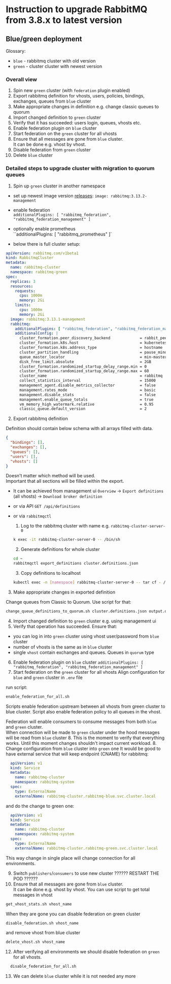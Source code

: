# Instruction to upgrade RabbitMQ from 3.8.x to latest version

## Blue/green deployment

Glossary:
- `blue` - rabbitmq cluster with old version
- `green` - cluster cluster with newest version

### Overall view

1. Spin new `green` cluster (with `federation` plugin enabled)
2. Export rabbitmq definition for vhosts, users, policies, bindings, exchanges, queues from `blue` cluster
3. Make appropriate changes in definition e.g. change classic queues to quorum
4. Import changed definition to `green` cluster
5. Verify that it has succeeded: users login, queues, vhosts etc.
6. Enable federation plugin on `blue` cluster
7. Start federation on the `green` cluster for all vhosts
8. Ensure that all messages are gone from `blue` cluster.  
  It can be done e.g. vhost by vhost.  
9. Disable federation from `green` cluster
10. Delete `blue` cluster

### Detailed steps to upgrade cluster with migration to quorum queues
1. Spin up `green` cluster in another namespace

- set up newest image version [releases](https://github.com/rabbitmq/rabbitmq-server/releases):
  `image: rabbitmq:3.13.2-management`
- enable federation  
  `additionalPlugins: [ "rabbitmq_federation", "rabbitmq_federation_management" ]`
- optionally enable prometheus  
  ``additionalPlugins: [ "rabbitmq_prometheus" ]`

- below there is full cluster setup:
```yml
apiVersion: rabbitmq.com/v1beta1
kind: RabbitmqCluster
metadata:
  name: rabbitmq-cluster
  namespace: rabbitmq-green
spec:
  replicas: 3
  resources:
    requests:
      cpu: 1000m
      memory: 2Gi
    limits:
      cpu: 1000m
      memory: 2Gi
  image: rabbitmq:3.13.1-management
  rabbitmq:
    additionalPlugins: [ "rabbitmq_federation", "rabbitmq_federation_management" ]
    additionalConfig: |
      cluster_formation.peer_discovery_backend             = rabbit_peer_discovery_k8s
      cluster_formation.k8s.host                           = kubernetes.default.svc.cluster.local
      cluster_formation.k8s.address_type                   = hostname
      cluster_partition_handling                           = pause_minority
      queue_master_locator                                 = min-masters
      disk_free_limit.absolute                             = 2GB
      cluster_formation.randomized_startup_delay_range.min = 0
      cluster_formation.randomized_startup_delay_range.max = 60
      cluster_name                                         = rabbitmq
      collect_statistics_interval                          = 15000
      management_agent.disable_metrics_collector           = false
      management.rates_mode                                = basic
      management.disable_stats                             = false
      management.enable_queue_totals                       = true
      vm_memory_high_watermark.relative                    = 0.95
      classic_queue.default_version                        = 2
```

2. Export rabbitmq definition

Definition should contain below schema with all arrays filled with data.
```json
{
  "bindings": [],
  "exchanges": [],
  "queues": [],
  "users": [],
  "vhosts": []
}
```

Doesn't matter which method will be used.  
Important that all sections will be filled within the export.

- It can be achieved from management ui
`Overview` -> `Export definitions` (all vhosts) -> `Download broker definition`

- or via API
`GET /api/definitions`

- or via `rabbitmqctl`
    1. Log to the rabbitmq cluster with name e.g. `rabbitmq-cluster-server-0`

    ```bash
    k exec -it rabbitmq-cluster-server-0 -- /bin/sh
    ```
    2. Generate definitions for whole cluster
    ```bash
    cd ~
    rabbitmqctl export_definitions cluster.definitions.json
    ```
    3. Copy definitions to localhost
    ```bash
    kubectl exec -n [namespace] rabbitmq-cluster-server-0 -- tar cf - /var/lib/rabbitmq/cluster.definitions.json | tar xf - -C .
    ```
3. Make appropriate changes in exported definition

Change queues from Classic to Quorum. Use script for that:

```bash
change_queue_definitions_to_quorum.sh cluster.definitions.json output.definitions.json 
```

4. Import changed definition to `green` cluster
e.g. using management ui
5. Verify that operation has succeeded. Ensure that:
  - you can log in into `green` cluster using vhost user/password from `blue` cluster
  - number of vhosts is the same as in `blue` cluster
  - single `vhost` contain exchanges and queues. Queues in `quorum` type
6. Enable federation plugin on `blue` cluster
  `additionalPlugins: [ "rabbitmq_federation", "rabbitmq_federation_management" ]`
7. Start federation on the `green` cluster for all vhosts
  Align configuration for `blue` and `green` cluster in `.env` file

  run script:
  ```bash
  enable_federation_for_all.sh
  ```
  Scripts enable federation upstream between all vhosts from green cluster to blue cluster. Script also enable federation policy to all queues in the vhost.  
  
  Federation will enable consumers to consume messages from both `blue` and `green` cluster.  
  When connection will be made to `green` cluster under the hood messages will be read from `blue` cluster
8. This is the moment to verify that everything works. 
  Until this moment changes shouldn't impact current workload.
8. Change configuration from `blue` cluster into `green` one
  It would be good to have external service that will keep endpoint (CNAME) for rabbitmq:
  ```yml
    apiVersion: v1
    kind: Service
    metadata:
      name: rabbitmq-cluster
      namespace: rabbitmq-system
    spec:
      type: ExternalName
      externalName: rabbitmq-cluster.rabbitmq-blue.svc.cluster.local
  ```
  and do the change to green one:
  ```yml
    apiVersion: v1
    kind: Service
    metadata:
      name: rabbitmq-cluster
      namespace: rabbitmq-system
    spec:
      type: ExternalName
      externalName: rabbitmq-cluster.rabbitmq-green.svc.cluster.local
  ```
  This way change in single place will change connection for all environments.

9. Switch `publishers`/`consumers` to use new cluster
  ?????? RESTART THE POD ??????
10. Ensure that all messages are gone from `blue` cluster.  
  It can be done e.g. vhost by vhost. 
  You can use script to get total messages in vhost
  ```bash
  get_vhost_stats.sh vhost_name
  ```
  When they are gone you can disable federation on green cluster
  ```bash
  disable_federation.sh vhost_name
  ```
 and remove vhost from blue cluster
  ```bash
  delete_vhost.sh vhost_name
  ```
12. After verifying all environments we should disable federation on `green` for all vhosts.
```bash
  disable_federation_for_all.sh
  ```
13. We can delete `blue` cluster while it is not needed any more